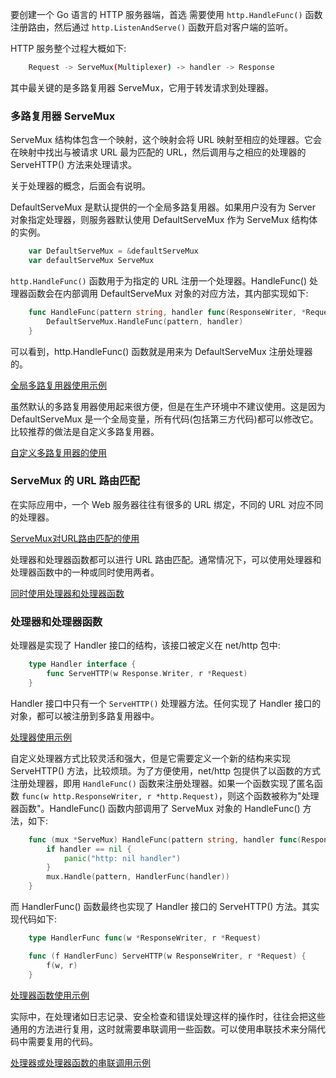 
要创建一个 Go 语言的 HTTP 服务器端，首选 需要使用 `http.HandleFunc()` 函数注册路由，然后通过 `http.ListenAndServe()` 函数开启对客户端的监听。

HTTP 服务整个过程大概如下:
```sh
    Request -> ServeMux(Multiplexer) -> handler -> Response
```
其中最关键的是多路复用器 ServeMux，它用于转发请求到处理器。


### 多路复用器 ServeMux

ServeMux 结构体包含一个映射，这个映射会将 URL 映射至相应的处理器。它会在映射中找出与被请求 URL 最为匹配的 URL，然后调用与之相应的处理器的 ServeHTTP() 方法来处理请求。

关于处理器的概念，后面会有说明。

DefaultServeMux 是默认提供的一个全局多路复用器。如果用户没有为 Server 对象指定处理器，则服务器默认使用 DefaultServeMux 作为 ServeMux 结构体的实例。
```go
    var DefaultServeMux = &defaultServeMux
    var defaultServeMux ServeMux
```
`http.HandleFunc()` 函数用于为指定的 URL 注册一个处理器。HandleFunc() 处理器函数会在内部调用 DefaultServeMux 对象的对应方法，其内部实现如下:
```go
    func HandleFunc(pattern string, handler func(ResponseWriter, *Request)) {
        DefaultServeMux.HandleFunc(pattern, handler)
    }
```
可以看到，http.HandleFunc() 函数就是用来为 DefaultServeMux 注册处理器的。

[全局多路复用器使用示例](t/01_DefaultServeMux.go)

虽然默认的多路复用器使用起来很方便，但是在生产环境中不建议使用。这是因为 DefaultServeMux 是一个全局变量，所有代码(包括第三方代码)都可以修改它。比较推荐的做法是自定义多路复用器。

[自定义多路复用器的使用](t/01_NewServeMux.go)


### ServeMux 的 URL 路由匹配

在实际应用中，一个 Web 服务器往往有很多的 URL 绑定，不同的 URL 对应不同的处理器。

[ServeMux对URL路由匹配的使用](t/01_router.go)

处理器和处理器函数都可以进行 URL 路由匹配。通常情况下，可以使用处理器和处理器函数中的一种或同时使用两者。

[同时使用处理器和处理器函数](t/01_router2.go)


### 处理器和处理器函数

处理器是实现了 Handler 接口的结构，该接口被定义在 net/http 包中:
```go
    type Handler interface {
        func ServeHTTP(w Response.Writer, r *Request)
    }
```
Handler 接口中只有一个 `ServeHTTP()` 处理器方法。任何实现了 Handler 接口的对象，都可以被注册到多路复用器中。

[处理器使用示例](t/01_Handler.go)

自定义处理器方式比较灵活和强大，但是它需要定义一个新的结构来实现 ServeHTTP() 方法，比较烦琐。为了方便使用，net/http 包提供了以函数的方式注册处理器，即用 `HandleFunc()` 函数来注册处理器。如果一个函数实现了匿名函数 `func(w http.ResponseWriter, r *http.Request)`，则这个函数被称为"处理器函数"。HandleFunc() 函数内部调用了 ServeMux 对象的 HandleFunc() 方法，如下:
```go
    func (mux *ServeMux) HandleFunc(pattern string, handler func(ResponseWriter, *Request)) {
        if handler == nil {
            panic("http: nil handler")
        }
        mux.Handle(pattern, HandlerFunc(handler))
    }
```
而 HandlerFunc() 函数最终也实现了 Handler 接口的 ServeHTTP() 方法。其实现代码如下:
```go
    type HandlerFunc func(w *ResponseWriter, r *Request)

    func (f HandlerFunc) ServeHTTP(w ResponseWriter, r *Request) {
        f(w, r)
    }
```

[处理器函数使用示例](t/01_HandleFunc.go)

实际中，在处理诸如日志记录、安全检查和错误处理这样的操作时，往往会把这些通用的方法进行复用，这时就需要串联调用一些函数。可以使用串联技术来分隔代码中需要复用的代码。

[处理器或处理器函数的串联调用示例](t/01_calls_series.go)
